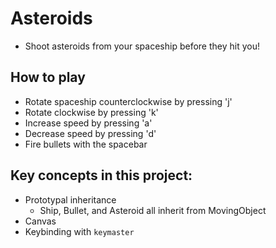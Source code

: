 Asteroids
=========

* Shoot asteroids from your spaceship before they hit you!

## How to play

* Rotate spaceship counterclockwise by pressing 'j'
* Rotate clockwise by pressing 'k'
* Increase speed by pressing 'a'
* Decrease speed by pressing 'd'
* Fire bullets with the spacebar

## Key concepts in this project:

* Prototypal inheritance
  * Ship, Bullet, and Asteroid all inherit from MovingObject
* Canvas
* Keybinding with `keymaster`

